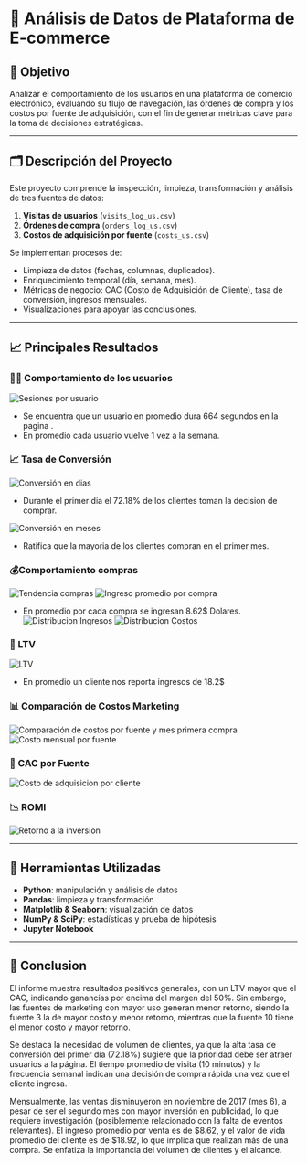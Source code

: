 # 🛒 Análisis de Datos de Plataforma de E-commerce

## 🎯 Objetivo

Analizar el comportamiento de los usuarios en una plataforma de comercio electrónico, evaluando su flujo de navegación, las órdenes de compra y los costos por fuente de adquisición, con el fin de generar métricas clave para la toma de decisiones estratégicas.

---

## 🗂️ Descripción del Proyecto

Este proyecto comprende la inspección, limpieza, transformación y análisis de tres fuentes de datos:

1. **Visitas de usuarios** (`visits_log_us.csv`)  
2. **Órdenes de compra** (`orders_log_us.csv`)  
3. **Costos de adquisición por fuente** (`costs_us.csv`)

Se implementan procesos de:

- Limpieza de datos (fechas, columnas, duplicados).
- Enriquecimiento temporal (día, semana, mes).
- Métricas de negocio: CAC (Costo de Adquisición de Cliente), tasa de conversión, ingresos mensuales.
- Visualizaciones para apoyar las conclusiones.

---

## 📈 Principales Resultados

### 🧑‍💻 Comportamiento de los usuarios

![Sesiones por usuario](images/graph_1.png)
- Se encuentra que un usuario en promedio dura 664 segundos en la pagina .
- En promedio cada usuario vuelve 1 vez a la semana.



### 📈 Tasa de Conversión 

![Conversión en dias](images/graph_2.png)
- Durante el primer dia el 72.18% de los clientes toman la decision de comprar.

![Conversión en meses](images/graph_3.png)
- Ratifica que la mayoria de los clientes compran en el primer mes.


### 💰Comportamiento compras
![Tendencia compras](images/graph_4.png)
![Ingreso promedio por compra](images/graph_5.png)
- En promedio por cada compra se ingresan 8.62$ Dolares.
![Distribucion Ingresos](images/graph_6.png)
![Distribucion Costos](images/graph_7.png)

### 🧭 LTV 
![LTV](images/graph_8.png)
- En promedio un cliente nos reporta ingresos de 18.2$

### 📊 Comparación de Costos Marketing 
![Comparación de costos por fuente y mes primera compra](images/graph_11.png)
![Costo mensual por fuente](images/graph_12.png)

### 💸 CAC por Fuente  
![Costo de adquisicion por cliente](images/graph_13.png)


### 📉 ROMI 
![Retorno a la inversion](images/graph_14.png)


---

## 🧰 Herramientas Utilizadas

- **Python**: manipulación y análisis de datos  
- **Pandas**: limpieza y transformación  
- **Matplotlib & Seaborn**: visualización de datos  
- **NumPy & SciPy**: estadísticas y prueba de hipótesis  
- **Jupyter Notebook**

---

## 🚀 Conclusion

El informe muestra resultados positivos generales, con un LTV mayor que el CAC, indicando ganancias por encima del margen del 50%. Sin embargo, las fuentes de marketing con mayor uso generan menor retorno, siendo la fuente 3 la de mayor costo y menor retorno, mientras que la fuente 10 tiene el menor costo y mayor retorno.

Se destaca la necesidad de volumen de clientes, ya que la alta tasa de conversión del primer día (72.18%) sugiere que la prioridad debe ser atraer usuarios a la página. El tiempo promedio de visita (10 minutos) y la frecuencia semanal indican una decisión de compra rápida una vez que el cliente ingresa.

Mensualmente, las ventas disminuyeron en noviembre de 2017 (mes 6), a pesar de ser el segundo mes con mayor inversión en publicidad, lo que requiere investigación (posiblemente relacionado con la falta de eventos relevantes). El ingreso promedio por venta es de $8.62, y el valor de vida promedio del cliente es de $18.92, lo que implica que realizan más de una compra. Se enfatiza la importancia del volumen de clientes y el alcance.


